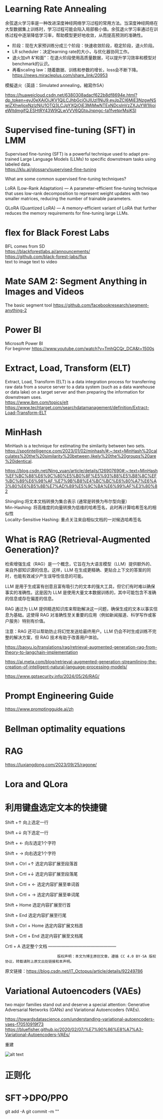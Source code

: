 # Learning Rate Annealing
余弦退火学习率是一种改进深度神经网络学习过程的常用方法。当深度神经网络在大型数据集上训练时，学习过程可能会陷入局部极小值。余弦退火学习率通过在训练过程中逐渐降低学习率，帮助模型更好地收敛，从而提高预测的准确性。

- 阶段：现在大家预训练分成三个阶段：快速收敛阶段，稳定阶段，退火阶段。
- LR scheduler：决定learning rate的大小，与优化器协同工作。
- 退火加sft &“和面”：在退火阶段使用高质量数据，可以提升学习效率和模型对benchmark的认识。
- 再看scaling law：随着数据、训练和参数的增长，loss会不断下降。https://news.miracleplus.com/share_link/20953  

模擬退火（英語：Simulated annealing，縮寫作SA）

https://huaweicloud.csdn.net/6380308adacf622b8df8694e.html?dp_token=eyJ0eXAiOiJKV1QiLCJhbGciOiJIUzI1NiJ9.eyJpZCI6MjE3NzgwNSwiZXhwIjoxNzIzNjU1OTQ3LCJpYXQiOjE3MjMwNTExNDcsInVzZXJuYW1lIjoieWltdmgifQ.ESHtRY43W9QLwVVV6QGtpJnpngc-ta1fvetprMsiKSI  

# Supervised fine-tuning (SFT) in LMM
Supervised fine-tuning (SFT) is a powerful technique used to adapt pre-trained Large Language Models (LLMs) to specific downstream tasks using labeled data.  
https://klu.ai/glossary/supervised-fine-tuning  

What are some common supervised fine-tuning techniques?

LoRA (Low-Rank Adaptation) — A parameter-efficient fine-tuning technique that uses low-rank decomposition to represent weight updates with two smaller matrices, reducing the number of trainable parameters.

QLoRA (Quantized LoRA) — A memory-efficient variant of LoRA that further reduces the memory requirements for fine-tuning large LLMs.

# flex for Black Forest Labs
BFL comes from SD  
https://blackforestlabs.ai/announcements/  
https://github.com/black-forest-labs/flux  
text to image text to video

# Mate  SAM 2: Segment Anything in Images and Videos
The basic segment tool https://github.com/facebookresearch/segment-anything-2

# Power BI
Microsoft Power BI  
For beginner https://www.youtube.com/watch?v=TmhQCQr_DCA&t=1500s

# Extract, Load, Transform (ELT)  
Extract, Load, Transform (ELT) is a data integration process for transferring raw data from a source server to a data system (such as a data warehouse or data lake) on a target server and then preparing the information for downstream uses.  
https://www.ibm.com/topics/elt  
https://www.techtarget.com/searchdatamanagement/definition/Extract-Load-Transform-ELT

# MinHash  
MinHash is a technique for estimating the similarity between two sets.  
https://spotintelligence.com/2023/01/02/minhash/#:~:text=MinHash%20calculates%20the%20similarity%20between,likely%20the%20groups%20are%20identical.


https://blog.csdn.net/Ning_yuan/article/details/126907690#:~:text=MinHash%EF%BC%88%E6%9C%80%E5%B0%8F%E5%93%88%E5%B8%8C%EF%BC%89%E6%98%AF,%E7%9B%B8%E4%BC%BC%E6%80%A7%E6%A3%80%E6%B5%8B%E7%AD%89%E5%9C%BA%E6%99%AF%E3%80%82

Shingling:将文本文档转换为集合表示 (通常是转换为布尔型向量）  
Min-Hashing: 将高维度的向量转换为低维的哈希签名，此时再计算哈希签名的相似性  
Locality-Sensitive Hashing: 重点关注来自相似文档的一对候选哈希签名  

# What is RAG (Retrieval-Augmented Generation)?  

检索增强生成（RAG）是一个概念，它旨在为大语言模型（LLM）提供额外的、来自外部知识源的信息。这样，LLM 在生成更精确、更贴合上下文的答案的同时，也能有效减少产生误导性信息的可能。


LLM 是用于生成富有创意且富有吸引力的文本的强大工具，但它们有时难以确保事实的准确性。这是因为 LLM 是使用大量文本数据训练的，其中可能包含不准确的信息或存在偏差的信息。

RAG 通过为 LLM 提供精选知识库来帮助解决这一问题，确保生成的文本以事实信息为基础。这使得 RAG 对准确性至关重要的应用（例如新闻报道、科学写作或客户服务）特别有价值。

注意：RAG 还可以帮助防止将幻觉发送给最终用户。LLM 仍会不时生成训练不完整的解决方案，但 RAG 技术有助于改善用户体验。

https://baoyu.io/translations/rag/retrieval-augmented-generation-rag-from-theory-to-langchain-implementation

https://ai.meta.com/blog/retrieval-augmented-generation-streamlining-the-creation-of-intelligent-natural-language-processing-models/

https://www.gptsecurity.info/2024/05/26/RAG/
# Prompt Engineering Guide


https://www.promptingguide.ai/zh

# Bellman optimality equations 






# RAG
https://luxiangdong.com/2023/09/25/ragone/



# Lora and QLora


# 利用键盘选定文本的快捷键
Shift +↑ 向上选定一行

Shift +↓ 向下选定一行

Shift + ← 向左选定1个字符

Shift + → 向右选定1个字符

Shift + Ctrl +↑ 选定内容扩展至段落首

Shift + Crtl +↓ 选定内容扩展至段落尾

Shift + Crtl + ← 选定内容扩展至单词首

Shift + Crtl + → 选定内容扩展至单词尾

Shift + Home 选定内容扩展至行首

Shift + End 选定内容扩展至行尾

Shift + Ctrl + Home 选定内容扩展文档首

Shift + Crtl + End 选定内容扩展至文档尾

Crtl + A 选定整个文档
————————————————

                            版权声明：本文为博主原创文章，遵循 CC 4.0 BY-SA 版权协议，转载请附上原文出处链接和本声明。
                        
原文链接：https://blog.csdn.net/IT_Octopus/article/details/92249786





#  Variational Autoencoders (VAEs)

two major families stand out and deserve a special attention: Generative Adversarial Networks (GANs) and Variational Autoencoders (VAEs).

https://towardsdatascience.com/understanding-variational-autoencoders-vaes-f70510919f73  
https://bluefisher.github.io/2020/02/07/%E7%90%86%E8%A7%A3-Variational-Autoencoders-VAEs/

重建

![alt text](image.png)



# 正则化



# SFT->DPO/PPO

git add -A
git commit -m ""